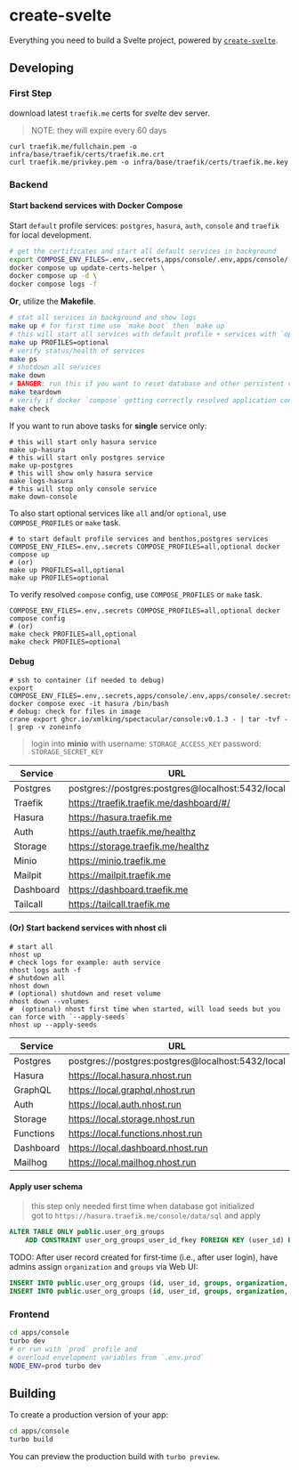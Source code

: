 # create-svelte

Everything you need to build a Svelte project, powered by [`create-svelte`](https://github.com/sveltejs/kit/tree/master/packages/create-svelte).

## Developing

### First Step

download latest `traefik.me` certs for _svelte_ dev server.

> NOTE: they will expire every 60 days

```shell
curl traefik.me/fullchain.pem -o infra/base/traefik/certs/traefik.me.crt
curl traefik.me/privkey.pem -o infra/base/traefik/certs/traefik.me.key
```

### Backend

#### Start backend services with Docker Compose

Start `default` profile services: `postgres`, `hasura`, `auth`, `console` and `traefik` for local development.

```sh
# get the certificates and start all default services in background
export COMPOSE_ENV_FILES=.env,.secrets,apps/console/.env,apps/console/.secrets
docker compose up update-certs-helper \
docker compose up -d \
docker compose logs -f
```

**Or**, utilize the **Makefile**.

```sh
# stat all services in background and show logs
make up # for first time use `make boot` then `make up`
# this will start all services with default profile + services with `optional` profile.
make up PROFILES=optional
# verify status/health of services
make ps
# shotdown all services
make down
# DANGER: run this if you want to reset database and other persistent volumes
make teardown
# verify if docker `compose` getting correctly resolved application config from .env and .secrests files
make check
```

If you want to run above tasks for **single** service only:

```shell
# this will start only hasura service
make up-hasura
# this will start only postgres service
make up-postgres
# this will show only hasura service
make logs-hasura
# this will stop only console service
make down-console
```

To also start optional services like `all` and/or `optional`, use `COMPOSE_PROFILES` or `make` task.

```shell
# to start default profile services and benthos,postgres services
COMPOSE_ENV_FILES=.env,.secrets COMPOSE_PROFILES=all,optional docker compose up
# (or)
make up PROFILES=all,optional
make up PROFILES=optional
```

To verify resolved `compose` config, use `COMPOSE_PROFILES` or `make` task.

```shell
COMPOSE_ENV_FILES=.env,.secrets COMPOSE_PROFILES=all,optional docker compose config
# (or)
make check PROFILES=all,optional
make check PROFILES=optional
```

#### Debug

```shell
# ssh to container (if needed to debug)
export COMPOSE_ENV_FILES=.env,.secrets,apps/console/.env,apps/console/.secrets
docker compose exec -it hasura /bin/bash
# debug: check for files in image
crane export ghcr.io/xmlking/spectacular/console:v0.1.3 - | tar -tvf - | grep -v zoneinfo
```

> login into **minio** with username: `STORAGE_ACCESS_KEY` password: `STORAGE_SECRET_KEY`

| Service   | URL                                               |
| --------- | ------------------------------------------------- |
| Postgres  | postgres://postgres:postgres@localhost:5432/local |
| Traefik   | https://traefik.traefik.me/dashboard/#/           |
| Hasura    | https://hasura.traefik.me                         |
| Auth      | https://auth.traefik.me/healthz                   |
| Storage   | https://storage.traefik.me/healthz                |
| Minio     | https://minio.traefik.me                          |
| Mailpit   | https://mailpit.traefik.me                        |
| Dashboard | https://dashboard.traefik.me                      |
| Tailcall  | https://tailcall.traefik.me                       |

#### (Or) Start backend services with nhost cli

```shell
# start all
nhost up
# check logs for example: auth service
nhost logs auth -f
# shutdown all
nhost down
# (optional) shutdown and reset volume
nhost down --volumes
#  (optional) nhost first time when started, will load seeds but you can force with `--apply-seeds`
nhost up --apply-seeds
```

| Service   | URL                                               |
| --------- | ------------------------------------------------- |
| Postgres  | postgres://postgres:postgres@localhost:5432/local |
| Hasura    | https://local.hasura.nhost.run                    |
| GraphQL   | https://local.graphql.nhost.run                   |
| Auth      | https://local.auth.nhost.run                      |
| Storage   | https://local.storage.nhost.run                   |
| Functions | https://local.functions.nhost.run                 |
| Dashboard | https://local.dashboard.nhost.run                 |
| Mailhog   | https://local.mailhog.nhost.run                   |

#### Apply user schema

> this step only needed first time when database got initialized  
> got to `https://hasura.traefik.me/console/data/sql` and apply

```sql
ALTER TABLE ONLY public.user_org_groups
    ADD CONSTRAINT user_org_groups_user_id_fkey FOREIGN KEY (user_id) REFERENCES auth.users(id) ON UPDATE RESTRICT ON DELETE RESTRICT;
```

TODO: After user record created for first-time (i.e., after user login), have admins assign `organization` and `groups`  via Web UI:
```sql
INSERT INTO public.user_org_groups (id, user_id, groups, organization, created_at, created_by, updated_at, updated_by, deleted_at) VALUES ('271db270-6202-4c9a-82f8-7be326bf8be1', 'e9f249b0-5c86-446b-bb34-5cc24c1d398c', '{sig_admin,app_mgr}', 'chinthagunta', '2012-08-24 12:00:00+00', 'sumo@demo.com', '2024-03-13 06:47:14.718862+00','sumo@demo.com', NULL);
INSERT INTO public.user_org_groups (id, user_id, groups, organization, created_at, created_by, updated_at, updated_by, deleted_at) VALUES ('52b10e5f-77fb-4718-ac7e-a6960553dc50', 'e9f249b0-5c86-446b-bb34-5cc24c1d398c', '{aaa}', 'example', '2023-05-21 22:28:18.535229+00', 'sumo@demo.com', '2024-03-13 06:53:10.144137+00', 'sumo@demo.com', NULL);
```


### Frontend

```bash
cd apps/console
turbo dev
# or run with `prod` profile and
# overload envelopment variables from `.env.prod`
NODE_ENV=prod turbo dev
```

## Building

To create a production version of your app:

```bash
cd apps/console
turbo build
```

You can preview the production build with `turbo preview`.

